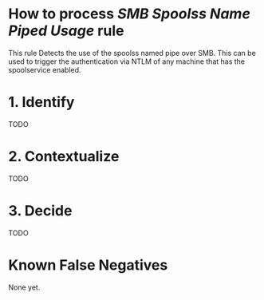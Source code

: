 # How to process *SMB Spoolss Name Piped Usage* rule
This rule Detects the use of the spoolss named pipe over SMB. This can be used to trigger the authentication via NTLM of any machine that has the spoolservice enabled.

# 1. Identify
TODO

# 2. Contextualize
TODO

# 3. Decide
TODO

# Known False Negatives
None yet.
